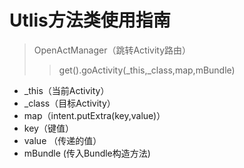 # Utlis方法类使用指南
>OpenActManager（跳转Activity路由）
>>get().goActivity(_this,_class,map,mBundle)
* _this（当前Activity）
* _class（目标Activity）
* map（intent.putExtra(key,value)）
 * key（键值）
 * value （传递的值）
* mBundle (传入Bundle构造方法)
